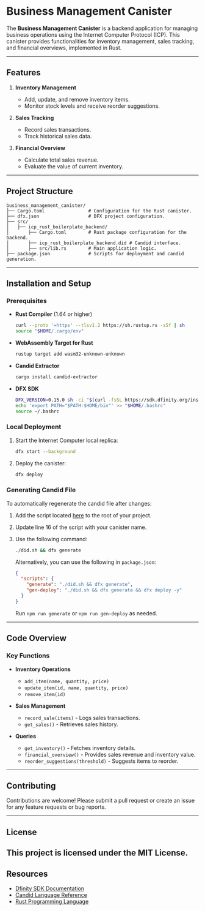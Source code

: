 # Business Management Canister

The **Business Management Canister** is a backend application for managing business operations using the Internet Computer Protocol (ICP). This canister provides functionalities for inventory management, sales tracking, and financial overviews, implemented in Rust.

---

## Features

1. **Inventory Management**
   - Add, update, and remove inventory items.
   - Monitor stock levels and receive reorder suggestions.

2. **Sales Tracking**
   - Record sales transactions.
   - Track historical sales data.

3. **Financial Overview**
   - Calculate total sales revenue.
   - Evaluate the value of current inventory.

---

## Project Structure

```
business_management_canister/
├── Cargo.toml                # Configuration for the Rust canister.
├── dfx.json                  # DFX project configuration.
├── src/
│   ├── icp_rust_boilerplate_backend/
│       ├── Cargo.toml        # Rust package configuration for the backend.
│       ├── icp_rust_boilerplate_backend.did # Candid interface.
│       ├── src/lib.rs        # Main application logic.
├── package.json              # Scripts for deployment and candid generation.
```

---

## Installation and Setup

### Prerequisites

- **Rust Compiler** (1.64 or higher)
  ```bash
  curl --proto '=https' --tlsv1.2 https://sh.rustup.rs -sSf | sh
  source "$HOME/.cargo/env"
  ```

- **WebAssembly Target for Rust**
  ```bash
  rustup target add wasm32-unknown-unknown
  ```

- **Candid Extractor**
  ```bash
  cargo install candid-extractor
  ```

- **DFX SDK**
  ```bash
  DFX_VERSION=0.15.0 sh -ci "$(curl -fsSL https://sdk.dfinity.org/install.sh)"
  echo 'export PATH="$PATH:$HOME/bin"' >> "$HOME/.bashrc"
  source ~/.bashrc
  ```

### Local Deployment

1. Start the Internet Computer local replica:
   ```bash
   dfx start --background
   ```

2. Deploy the canister:
   ```bash
   dfx deploy
   ```

### Generating Candid File

To automatically regenerate the candid file after changes:
1. Add the script located [here](https://github.com/buildwithjuno/juno/blob/main/scripts/did.sh) to the root of your project.
2. Update line 16 of the script with your canister name.
3. Use the following command:
   ```bash
   ./did.sh && dfx generate
   ```

   Alternatively, you can use the following in `package.json`:
   ```json
   {
     "scripts": {
       "generate": "./did.sh && dfx generate",
       "gen-deploy": "./did.sh && dfx generate && dfx deploy -y"
     }
   }
   ```
   Run `npm run generate` or `npm run gen-deploy` as needed.

---

## Code Overview

### Key Functions

- **Inventory Operations**
  - `add_item(name, quantity, price)`
  - `update_item(id, name, quantity, price)`
  - `remove_item(id)`

- **Sales Management**
  - `record_sale(items)` - Logs sales transactions.
  - `get_sales()` - Retrieves sales history.

- **Queries**
  - `get_inventory()` - Fetches inventory details.
  - `financial_overview()` - Provides sales revenue and inventory value.
  - `reorder_suggestions(threshold)` - Suggests items to reorder.

---

## Contributing

Contributions are welcome! Please submit a pull request or create an issue for any feature requests or bug reports.

---

## License

This project is licensed under the MIT License. 
---

## Resources

- [Dfinity SDK Documentation](https://sdk.dfinity.org/docs/)
- [Candid Language Reference](https://internetcomputer.org/docs/current/developer-docs/quickstart/candid-intro/)
- [Rust Programming Language](https://www.rust-lang.org/)